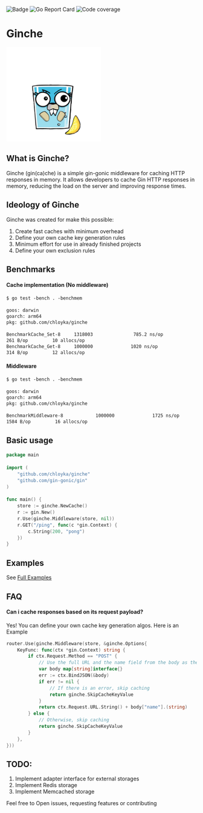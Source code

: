 ![Badge](https://github.com/chloyka/ginche/actions/workflows/tests.yml/badge.svg?event=push)
![Go Report Card](https://goreportcard.com/badge/github.com/chloyka/ginche)
![Code coverage](https://img.shields.io/badge/coverage-100%25-green)
# Ginche 
<img src="https://github.com/chloyka/ginche-logo/raw/main/ginche.jpg" width="250px">

## What is Ginche?
Ginche (gin(ca)che) is a simple gin-gonic middleware for caching HTTP responses in memory.
It allows developers to cache Gin HTTP responses in memory, reducing the load on the server and improving response times. 

## Ideology of Ginche
Ginche was created for make this possible:

1. Create fast caches with minimum overhead
2. Define your own cache key generation rules
3. Minimum effort for use in already finished projects
4. Define your own exclusion rules

## Benchmarks
#### Cache implementation (No middleware)
```
$ go test -bench . -benchmem

goos: darwin
goarch: arm64
pkg: github.com/chloyka/ginche

BenchmarkCache_Set-8     1318003               785.2 ns/op           261 B/op         10 allocs/op
BenchmarkCache_Get-8     1000000              1020 ns/op             314 B/op         12 allocs/op
```
#### Middleware
```
$ go test -bench . -benchmem

goos: darwin
goarch: arm64
pkg: github.com/chloyka/ginche

BenchmarkMiddleware-8            1000000              1725 ns/op            1584 B/op         16 allocs/op
```

## Basic usage
```go
package main

import (
    "github.com/chloyka/ginche"
    "github.com/gin-gonic/gin"
)

func main() {
    store := ginche.NewCache()
    r := gin.New()
    r.Use(ginche.Middleware(store, nil))
    r.GET("/ping", func(c *gin.Context) {
        c.String(200, "pong")
    })
}
```

## Examples
See [Full Examples](https://github.com/chloyka/ginche/blob/master/examples)

## FAQ

#### Can i cache responses based on its request payload? 
Yes! You can define your own cache key generation algos. Here is an Example
```go
router.Use(ginche.Middleware(store, &ginche.Options{
    KeyFunc: func(ctx *gin.Context) string {
        if ctx.Request.Method == "POST" {
            // Use the full URL and the name field from the body as the cache key
            var body map[string]interface{}
            err := ctx.BindJSON(&body)
            if err != nil {
                // If there is an error, skip caching
                return ginche.SkipCacheKeyValue
            }
            return ctx.Request.URL.String() + body["name"].(string)
        } else {
            // Otherwise, skip caching
            return ginche.SkipCacheKeyValue
        }
    },
}))
```

## TODO:
1. Implement adapter interface for external storages
2. Implement Redis storage
3. Implement Memcached storage


Feel free to Open issues, requesting features or contributing